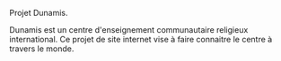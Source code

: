Projet Dunamis.

Dunamis est un centre d'enseignement communautaire religieux international. Ce projet de site internet vise à faire connaitre le centre à travers le monde.